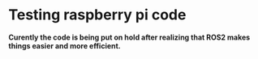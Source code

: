 # Testing raspberry pi code

**Curently the code is being put on hold after realizing that ROS2 makes things easier and more efficient.**